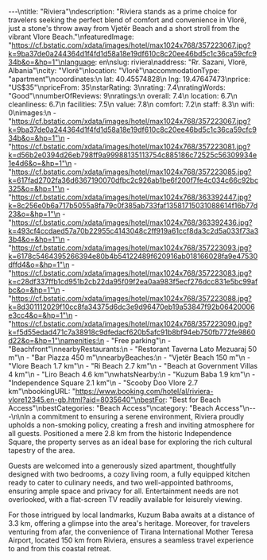 ---\ntitle: "Riviera"\ndescription: "Riviera stands as a prime choice for travelers seeking the perfect blend of comfort and convenience in Vlorë, just a stone's throw away from Vjetër Beach and a short stroll from the vibrant Vlore Beach."\nfeaturedImage: "https://cf.bstatic.com/xdata/images/hotel/max1024x768/357223067.jpg?k=9ba37de0a244364d1f4fd1d58a18e19df610c8c20ee46bd5c1c36ca59cfc934b&o=&hp=1"\nlanguage: en\nslug: riviera\naddress: "Rr. Sazani, Vlorë, Albania"\ncity: "Vlorë"\nlocation: "Vlorë"\naccommodationType: "apartment"\ncoordinates:\n  lat: 40.45574828\n  lng: 19.47647473\nprice: "US$35"\npriceFrom: 35\nstarRating: 3\nrating: 7.4\nratingWords: "Good"\nnumberOfReviews: 9\nratings:\n  overall: 7.4\n  location: 6.7\n  cleanliness: 6.7\n  facilities: 7.5\n  value: 7.8\n  comfort: 7.2\n  staff: 8.3\n  wifi: 0\nimages:\n  - "https://cf.bstatic.com/xdata/images/hotel/max1024x768/357223067.jpg?k=9ba37de0a244364d1f4fd1d58a18e19df610c8c20ee46bd5c1c36ca59cfc934b&o=&hp=1"\n  - "https://cf.bstatic.com/xdata/images/hotel/max1024x768/357223081.jpg?k=d56b2e0394d26eb798ff9a99988135113754c885186c72525c56309934e1e4d6&o=&hp=1"\n  - "https://cf.bstatic.com/xdata/images/hotel/max1024x768/357223085.jpg?k=617fad2702fa36d6367190070dfbc2c926ab1be6f200f7fe4c034c66c92bc325&o=&hp=1"\n  - "https://cf.bstatic.com/xdata/images/hotel/max1024x768/363392447.jpg?k=8c256e0b6a717b5055a8fa79c0f385ab733faf13581715031088614f16b77d23&o=&hp=1"\n  - "https://cf.bstatic.com/xdata/images/hotel/max1024x768/363392436.jpg?k=493cf4ccdaed57a70b22955c4143048c2ff919a61ccf8da3c2d5a033f73a33b4&o=&hp=1"\n  - "https://cf.bstatic.com/xdata/images/hotel/max1024x768/357223093.jpg?k=6178c5464395266394e80b4b54122489f620916ab018166028fa9e47530dffd4&o=&hp=1"\n  - "https://cf.bstatic.com/xdata/images/hotel/max1024x768/357223083.jpg?k=c28df337ffb1cd951b2cb22da95f09f2ea0aa983f5ecf276dcc831e5bc99afbc&o=&hp=1"\n  - "https://cf.bstatic.com/xdata/images/hotel/max1024x768/357223088.jpg?k=8d301112029f10cc8fa34375d6dc3e9d96470eb19a53847f92b06420006e3cc4&o=&hp=1"\n  - "https://cf.bstatic.com/xdata/images/hotel/max1024x768/357223090.jpg?k=f5d55edad471c7a38918c9dfedacf620b5afc91b8bf94eb750fb772fe9860d22&o=&hp=1"\namenities:\n  - "Free parking"\n  - "Beachfront"\nnearbyRestaurants:\n  - "Restorant Taverna Lato Mezuaraj 50 m"\n  - "Bar Piazza 450 m"\nnearbyBeaches:\n  - "Vjetër Beach 150 m"\n  - "Vlore Beach 1.7 km"\n  - "Ri Beach 2.7 km"\n  - "Beach at Government Villas 4 km"\n  - "Liro Beach 4.6 km"\nwhatsNearby:\n  - "Kuzum Baba 1.9 km"\n  - "Independence Square 2.1 km"\n  - "Scooby Doo Vlore 2.7 km"\nbookingURL: "https://www.booking.com/hotel/al/riviera-vlore12345.en-gb.html?aid=8035640"\nbestFor: "Best for Beach Access"\nbestCategories: "Beach Access"\ncategory: "Beach Access"\n---\n\nIn a commitment to ensuring a serene environment, Riviera proudly upholds a non-smoking policy, creating a fresh and inviting atmosphere for all guests. Positioned a mere 2.8 km from the historic Independence Square, the property serves as an ideal base for exploring the rich cultural tapestry of the area.

Guests are welcomed into a generously sized apartment, thoughtfully designed with two bedrooms, a cozy living room, a fully equipped kitchen ready to cater to culinary needs, and two well-appointed bathrooms, ensuring ample space and privacy for all. Entertainment needs are not overlooked, with a flat-screen TV readily available for leisurely viewing.

For those intrigued by local landmarks, Kuzum Baba awaits at a distance of 3.3 km, offering a glimpse into the area's heritage. Moreover, for travelers venturing from afar, the convenience of Tirana International Mother Teresa Airport, located 150 km from Riviera, ensures a seamless travel experience to and from this coastal retreat.